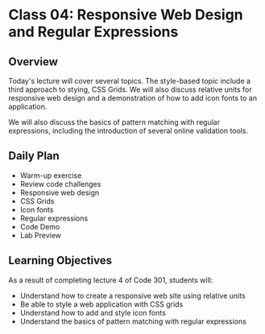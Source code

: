# Class 04: Responsive Web Design and Regular Expressions 

## Overview

Today's lecture will cover several topics. The style-based topic include a third approach to stying, CSS Grids. We will also discuss relative units for responsive web design and a demonstration of how to add icon fonts to an application.

We will also discuss the basics of pattern matching with regular expressions, including the introduction of several online validation tools.

## Daily Plan

- Warm-up exercise
- Review code challenges
- Responsive web design
- CSS Grids
- Icon fonts
- Regular expressions
- Code Demo
- Lab Preview

## Learning Objectives

As a result of completing lecture 4 of Code 301, students will:
- Understand how to create a responsive web site using relative units
- Be able to style a web application with CSS grids
- Understand how to add and style icon fonts
- Understand the basics of pattern matching with regular expressions
